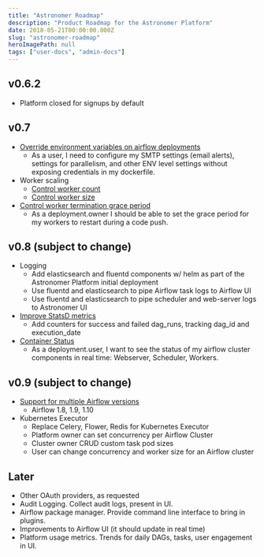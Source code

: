 ```yaml
---
title: "Astronomer Roadmap"
description: "Product Roadmap for the Astronomer Platform"
date: 2018-05-21T00:00:00.000Z
slug: "astronomer-roadmap"
heroImagePath: null
tags: ["user-docs", "admin-docs"]
---
```


## v0.6.2

* Platform closed for signups by default

## v0.7

* [Override environment variables on airflow deployments](https://github.com/astronomerio/astronomer-ee/issues/117)
  * As a user, I need to configure my SMTP settings (email alerts), settings for parallelism, and other ENV level settings without exposing credentials in my dockerfile.
* Worker scaling
  * [Control worker count](https://github.com/astronomerio/astronomer-ee/issues/119)
  * [Control worker size](https://github.com/astronomerio/astronomer-ee/issues/120)
* [Control worker termination grace period](https://github.com/astronomerio/astronomer-ee/issues/123)
  * As a deployment.owner I should be able to set the grace period for my workers to restart during a code push.

## v0.8 (subject to change)

* Logging
  * Add elasticsearch and fluentd components w/ helm as part of the Astronomer Platform initial deployment
  * Use fluentd and elasticsearch to pipe Airflow task logs to Airflow UI
  * Use fluentd and elasticsearch to pipe scheduler and web-server logs to Astronomer UI
* [Improve StatsD metrics](https://github.com/astronomerio/incubator-airflow/issues/29)
  * Add counters for success and failed dag_runs, tracking dag_id and execution_date
* [Container Status](https://github.com/astronomerio/astronomer-ee/issues/124)
  * As a deployment.user, I want to see the status of my airflow cluster components in real time: Webserver, Scheduler, Workers.

## v0.9 (subject to change)

* [Support for multiple Airflow versions](https://github.com/astronomerio/astronomer/issues/131)
  * Airflow 1.8, 1.9, 1.10
* Kubernetes Executor
  * Replace Celery, Flower, Redis for Kubernetes Executor
  * Platform owner can set concurrency per Airflow Cluster
  * Cluster owner CRUD custom task pod sizes
  * User can change concurrency and worker size for an Airflow cluster

## Later

* Other OAuth providers, as requested
* Audit Logging. Collect audit logs, present in UI.
* Airflow package manager. Provide command line interface to bring in plugins.
* Improvements to Airflow UI (it should update in real time)
* Platform usage metrics. Trends for daily DAGs, tasks, user engagement in UI.

